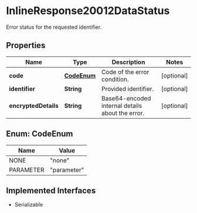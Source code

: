 

# InlineResponse20012DataStatus

Error status for the requested identifier.

## Properties

Name | Type | Description | Notes
------------ | ------------- | ------------- | -------------
**code** | [**CodeEnum**](#CodeEnum) | Code of the error condition. |  [optional]
**identifier** | **String** | Provided identifier. |  [optional]
**encryptedDetails** | **String** | Base64-encoded internal details about the error. |  [optional]



## Enum: CodeEnum

Name | Value
---- | -----
NONE | &quot;none&quot;
PARAMETER | &quot;parameter&quot;


## Implemented Interfaces

* Serializable


